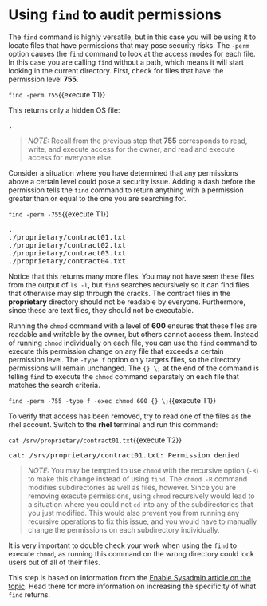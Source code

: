 # Using `find` to audit permissions

The `find` command is highly versatile, but in this case you will be using it
to locate files that have permissions that may pose security risks. The `-perm`
option causes the `find` command to look at the access modes for each file.
In this case you are calling `find` without a path, which means it will
start looking in the current directory. First, check for files that
have the permission level __755__.

`find -perm 755`{{execute T1}}

This returns only a hidden OS file:

<pre class=file>
.
</pre>

>_NOTE:_ Recall from the previous step that __755__ corresponds to read, write,
and execute access for the owner, and read and execute access for everyone else.

Consider a situation where you have determined that any permissions above a certain
level could pose a security issue. Adding a dash before the permission tells
the `find` command to return anything with a permission greater than or
equal to the one you are searching for.

`find -perm -755`{{execute T1}}

<pre class=file>
.
./proprietary/contract01.txt
./proprietary/contract02.txt
./proprietary/contract03.txt
./proprietary/contract04.txt
</pre>

Notice that this returns many more files. You may not have seen these files
from the output of `ls -l`, but `find` searches recursively so it can find
files that otherwise may slip through the cracks. The contract files in the
 __proprietary__ directory should not be readable by everyone.
Furthermore, since these are text files, they should not be executable.

Running the `chmod` command with a level of __600__ ensures that these files
are readable and writable by the owner, but others cannot access them.
Instead of running `chmod` individually on each file, you can use
the `find` command to execute this permission change on any file that exceeds
a certain permission level. The `-type f` option only targets files, so the
directory permissions will remain unchanged. The `{} \;` at the end of the
command is telling `find` to execute the `chmod` command separately on each file
that matches the search criteria.  

`find -perm -755 -type f -exec chmod 600 {} \;`{{execute T1}}

To verify that access has been removed, try to read one of the files as the
rhel account. Switch to the __rhel__ terminal
and run this command:

`cat /srv/proprietary/contract01.txt`{{execute T2}}

<pre class=file>
cat: /srv/proprietary/contract01.txt: Permission denied
</pre>

>_NOTE:_ You may be tempted to use `chmod` with the recursive option (`-R`) to
make this change instead of using `find`. The `chmod -R` command modifies
subdirectories  as well as files, however. Since you are removing execute
permissions, using `chmod` recursively would lead to a situation where you
could not `cd` into any of the subdirectories that you just modified. This would
also prevent you from running any recursive operations to fix this issue, and you
would have to manually change the permissions on each subdirectory individually.

It is very important to double check your work when using the `find` to
execute `chmod`, as running this command on the wrong directory could lock
users out of all of their files.

This step is based on information from the [Enable Sysadmin article on the topic](https://www.redhat.com/sysadmin/audit-permissions-find). Head there for more information on increasing the specificity of what `find` returns.  
